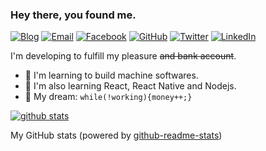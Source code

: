 ### Hey there, you found me.

[![Blog](https://img.shields.io/badge/Blog-F0773A?style=flat-square&logo=firefox-browser&logoColor=white)](https://kamalhossain.me/#blogs)
[![Email](https://img.shields.io/badge/-Email-E8453C?style=flat-square&logo=Gmail&logoColor=white)](mailto:hirethedeveloperkamal@gmail.com)
[![Facebook](https://img.shields.io/badge/Facebook-333?style=flat-square&logo=Facebook)](https://www.facebook.com/kamalhossain.me)
[![GitHub](https://img.shields.io/badge/GitHub-333?style=flat-square&logo=Github)](https://github.com/kamal-hossain)
[![Twitter](https://img.shields.io/badge/Twitter-333?style=flat-square&logo=Twitter)](https://twitter.com/kamalhossain_me)
[![LinkedIn](https://img.shields.io/badge/LinkedIn-333?style=flat-square&logo=LinkedIn)](https://www.linkedin.com/in/devkamal/)

I'm developing to fulfill my pleasure ~~and bank account~~.

- 🚀 I'm learning to build machine softwares.
- 🧐 I'm also learning React, React Native and Nodejs.
- 🌭 My dream: `while(!working){money++;}`

[![github stats](https://github-readme-stats.vercel.app/api?username=kamal-hossain&show_icons=true&hide_title=true&hide_border=true)](https://kamal-hossain.github.io/kamal-hossain/)

My GitHub stats (powered by [github-readme-stats](https://github.com/anuraghazra/github-readme-stats))
